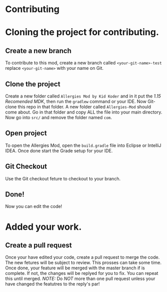 # Contributing #
# Cloning the project for contributing. #
## Create a new branch ##
To contribute to this mod, create a new branch called `<your-git-name>-test` replace `<your-git-name>` with your name on Git. 
## Clone the project ##
Create a new folder called `Allergies Mod by Kid Koder` and in it put the _1.15 Recomended MDK_, then run the `gradlew` command or your IDE. 
Now Git-clone this repo in that folder. A new folder called `Allergies-Mod` should come about. Go in that folder and copy ALL the file into your main directory. 
Now go into `src/` and remove the folder named `com`. 
## Open project ##
To open the Allergies Mod, open the `build.gradle` file into Eclipse or IntelliJ IDEA. Once done start the Grade setup for your IDE.
## Git Checkout ##
Use the Git checkout feture to checkout to your branch.
## Done! ## 
Now you can edit the code!
# Added your work. #
## Create a pull request ##
Once your have edited your code, create a pull request to merge the code. The new fetures will be subject to review. This prosses can take some time. 
Once done, your feature will be merged with the master branch if is complete. If not, the changes will be replyed for you to fix. You can repeat this until merged.
_NOTE:_ Do _NOT_ more than one pull request unless your have changed the featutres to the reply's par!
